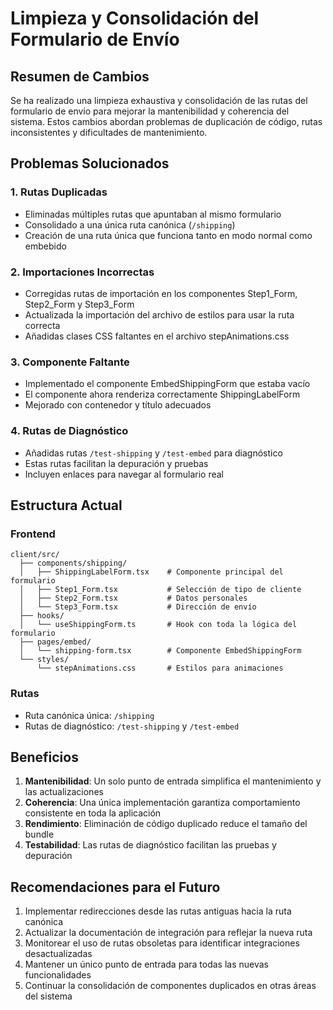 # Limpieza y Consolidación del Formulario de Envío

## Resumen de Cambios

Se ha realizado una limpieza exhaustiva y consolidación de las rutas del formulario de envío para mejorar la mantenibilidad y coherencia del sistema. Estos cambios abordan problemas de duplicación de código, rutas inconsistentes y dificultades de mantenimiento.

## Problemas Solucionados

### 1. Rutas Duplicadas
- Eliminadas múltiples rutas que apuntaban al mismo formulario
- Consolidado a una única ruta canónica (`/shipping`)
- Creación de una ruta única que funciona tanto en modo normal como embebido

### 2. Importaciones Incorrectas
- Corregidas rutas de importación en los componentes Step1_Form, Step2_Form y Step3_Form
- Actualizada la importación del archivo de estilos para usar la ruta correcta
- Añadidas clases CSS faltantes en el archivo stepAnimations.css

### 3. Componente Faltante
- Implementado el componente EmbedShippingForm que estaba vacío
- El componente ahora renderiza correctamente ShippingLabelForm
- Mejorado con contenedor y título adecuados

### 4. Rutas de Diagnóstico
- Añadidas rutas `/test-shipping` y `/test-embed` para diagnóstico
- Estas rutas facilitan la depuración y pruebas
- Incluyen enlaces para navegar al formulario real

## Estructura Actual

### Frontend
```
client/src/
  ├── components/shipping/
  │   ├── ShippingLabelForm.tsx    # Componente principal del formulario
  │   ├── Step1_Form.tsx           # Selección de tipo de cliente
  │   ├── Step2_Form.tsx           # Datos personales
  │   └── Step3_Form.tsx           # Dirección de envío
  ├── hooks/
  │   └── useShippingForm.ts       # Hook con toda la lógica del formulario
  ├── pages/embed/
  │   └── shipping-form.tsx        # Componente EmbedShippingForm
  └── styles/
      └── stepAnimations.css       # Estilos para animaciones
```

### Rutas
- Ruta canónica única: `/shipping`
- Rutas de diagnóstico: `/test-shipping` y `/test-embed`

## Beneficios

1. **Mantenibilidad**: Un solo punto de entrada simplifica el mantenimiento y las actualizaciones
2. **Coherencia**: Una única implementación garantiza comportamiento consistente en toda la aplicación
3. **Rendimiento**: Eliminación de código duplicado reduce el tamaño del bundle
4. **Testabilidad**: Las rutas de diagnóstico facilitan las pruebas y depuración

## Recomendaciones para el Futuro

1. Implementar redirecciones desde las rutas antiguas hacia la ruta canónica
2. Actualizar la documentación de integración para reflejar la nueva ruta
3. Monitorear el uso de rutas obsoletas para identificar integraciones desactualizadas
4. Mantener un único punto de entrada para todas las nuevas funcionalidades
5. Continuar la consolidación de componentes duplicados en otras áreas del sistema